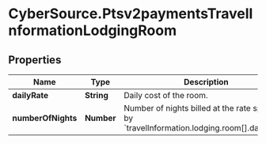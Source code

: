 # CyberSource.Ptsv2paymentsTravelInformationLodgingRoom

## Properties
Name | Type | Description | Notes
------------ | ------------- | ------------- | -------------
**dailyRate** | **String** | Daily cost of the room.  | [optional] 
**numberOfNights** | **Number** | Number of nights billed at the rate specified by &#x60;travelInformation.lodging.room[].dailyRate&#x60;.  | [optional] 


